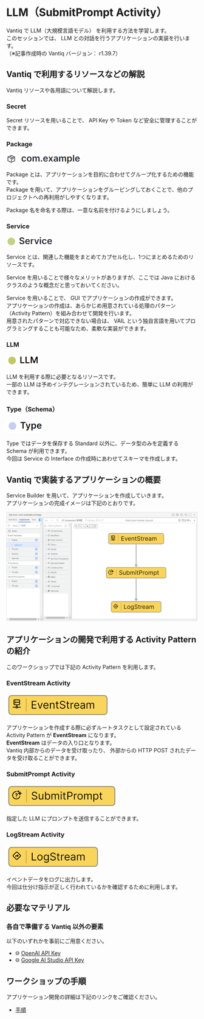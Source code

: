 # LLM（SubmitPrompt Activity）

Vantiq で LLM（大規模言語モデル） を利用する方法を学習します。  
このセッションでは、 LLM との対話を行うアプリケーションの実装を行います。  
（※記事作成時の Vantiq バージョン： r1.39.7）  

## Vantiq で利用するリソースなどの解説

Vantiq リソースや各用語について解説します。

### Secret

Secret リソースを用いることで、 API Key や Token など安全に管理することができます。  

### Package

![resource_package.png](./imgs/resource_package.png)

Package とは、アプリケーションを目的に合わせてグループ化するための機能です。  
Package を用いて、アプリケーションをグルーピングしておくことで、他のプロジェクトへの再利用がしやすくなります。  

Package 名を命名する際は、一意な名前を付けるようにしましょう。  

### Service

![resource_service.png](./imgs/resource_service.png)

Service とは、関連した機能をまとめてカプセル化し、1つにまとめるためのリソースです。  

Service を用いることで様々なメリットがありますが、ここでは Java におけるクラスのような概念だと思っておいてください。  

Service を用いることで、 GUI でアプリケーションの作成ができます。  
アプリケーションの作成は、あらかじめ用意されている処理のパターン（Activity Pattern）を組み合わせて開発を行います。  
用意されたパターンで対応できない場合は、 VAIL という独自言語を用いてプログラミングすることも可能なため、柔軟な実装ができます。  

### LLM

![resource_llm.png](./imgs/resource_llm.png)

LLM を利用する際に必要となるリソースです。  
一部の LLM は予めインテグレーションされているため、簡単に LLM の利用ができます。  

### Type（Schema）

![resource_type.png](./imgs/resource_type.png)

Type ではデータを保存する Standard 以外に、データ型のみを定義する Schema が利用できます。  
今回は Service の Interface の作成時にあわせてスキーマを作成します。  

## Vantiq で実装するアプリケーションの概要

Service Builder を用いて、アプリケーションを作成していきます。  
アプリケーションの完成イメージは下記のとおりです。  

![app_submitprompt_activity.png](./imgs/app_submitprompt_activity.png)

## アプリケーションの開発で利用する Activity Pattern の紹介

このワークショップでは下記の Activity Pattern を利用します。

### EventStream Activity

![activitypattern_eventstream.png](./imgs/activitypattern_eventstream.png)

アプリケーションを作成する際に必ずルートタスクとして設定されている Activity Pattern が **EventStream** になります。  
**EventStream** はデータの入り口となります。  
Vantiq 内部からのデータを受け取ったり、 外部からの HTTP POST されたデータを受け取ることができます。  

### SubmitPrompt Activity

![activitypattern_submitprompt.png](./imgs/activitypattern_submitprompt.png)

指定した LLM にプロンプ​​トを送信することができます。

### LogStream Activity

![activitypattern_logstream.png](./imgs/activitypattern_logstream.png)

イベントデータをログに出力します。  
今回は仕分け指示が正しく行われているかを確認するために利用します。  

## 必要なマテリアル

### 各自で準備する Vantiq 以外の要素

以下のいずれかを事前にご用意ください。

- :globe_with_meridians: [OpenAI API Key](https://platform.openai.com/api-keys)
- :globe_with_meridians: [Google AI Studio API Key](https://aistudio.google.com/app/apikey)

## ワークショップの手順

アプリケーション開発の詳細は下記のリンクをご確認ください。  

- [手順](./instruction.md)
